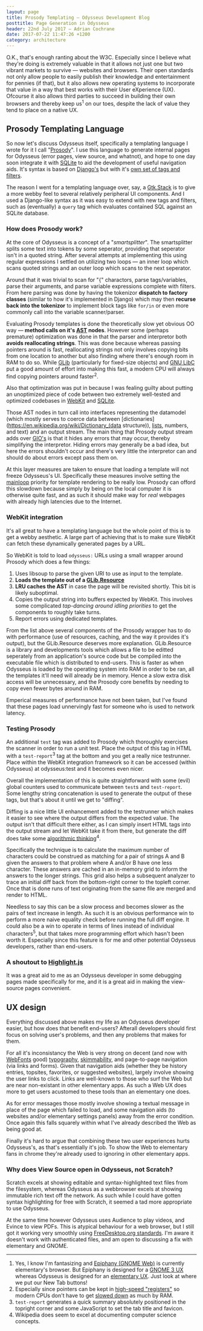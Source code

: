 ```yaml
---
layout: page
title: Prosody Templating — Odysseus Development Blog
posttitle: Page Generation in Odysseus
header: 22nd July 2017 — Adrian Cochrane
date: 2017-07-22 11:47:26 +1200
category: architecture
---
```


O.K., that's enough ranting about the W3C. Especially since I believe what they're doing is extremely valuable in that it allows not just one but two vibrant markets to survive — websites and browsers. Their open standards not only allow people to easily publish their knowledge and entertainment for pennies (if that), but it also allows new operating systems to incorporate that value in a way that best works with their User eXperience (UX). Ofcourse it also allows third parties to succeed in building their own browsers and thereby keep us<sup title="Yes, I know I'm fantasizing and Epiphany (GNOME Web) is currently elementary's browser. But Epiphany is designed for a GNOME 3 UX whereas Odysseus is designed for an elementary UX. Just look at where we put our New Tab buttons!">1</sup> on our toes, despite the lack of value they tend to place on a native UX. 

## Prosody Templating Language

So now let's discuss Odysseus itself, specifically a templating language I wrote for it I call "[Prosody](https://en.wikipedia.org/wiki/Prosody_(linguistics))". I use this language to generate internal pages for Odysseus (error pages, view source, and whatnot), and hope to one day soon integrate it with [SQLite](https://sqlite.org/) to aid the development of useful navigation aids. It's syntax is based on [Django's](https://docs.djangoproject.com/en/1.11/ref/templates/language/) but with it's [own set of tags and filters](https://github.com/alcinnz/Odysseus/wiki/Templating-Reference).

The reason I went for a templating language over, say, a [Gtk.Stack](https://valadoc.org/gtk+-3.0/Gtk.Stack.html) is to give a more webby feel to several relatively peripheral UI components. And I used a Django-like syntax as it was easy to extend with new tags and filters, such as (eventually) a `query` tag which evaluates contained SQL against an SQLite database.

### How does Prosody work? 

At the core of Odysseus is a concept of a "*smartsplitter*". The smartsplitter splits some text into tokens by some seperator, providing that seperator isn't in a quoted string. After several attempts at implementing this using regular expressions I settled on utilizing two loops — an inner loop which scans quoted strings and an outer loop which scans to the next seperator.

Around that it was trivial to scan for "{" charactors, parse tags/variables, parse their arguments, and parse variable expressions complete with filters. From here parsing was done by having the tokenizor **dispatch to factory classes** (similar to how it's implemented in Django) which may then **recurse back into the tokenizor** to implement block tags like `for/in` or even more commonly call into the variable scanner/parser. 

Evaluating Prosody templates is done the theoretically slow yet obvious OO way — **method calls on it's [AST](https://en.wikipedia.org/wiki/Abstract_syntax_tree) nodes**. However some (perhaps premature) optimization was done in that the parser and interpretor both **avoids reallocating strings**. This was done because whereas passing pointers around is fast, reallocating strings not only involves copying bits from one location to another but also finding where there's enough room in RAM to do so. While [GLib](https://valadoc.org/glib-2.0/GLib.Slice.html) (particularly for fixed-size objects) and [GNU LibC](https://www.gnu.org/software/libc/) put a good amount of effort into making this fast, a modern CPU will always find copying pointers around faster<sup title="Especially since pointers can be kept in high-speed registers so modern CPUs don't have to get slowed down as much by RAM">2</sup>.

Also that optimization was put in because I was fealing guilty about putting an unoptimized piece of code between two extremely well-tested and optimized codebases in [WebKit](https://webkit.org/blog/6943/motionmark-a-new-graphics-benchmark/) and [SQLite](https://sqlite.org/testing.html). 

Those AST nodes in turn call into interfaces representing the datamodel (which mostly serves to coerce data between [dictionaries](https://en.wikipedia.org/wiki/Dictionary_(data structure)), [lists](https://en.wikipedia.org/wiki/List_(abstract_data_type)), numbers, and text) and an output stream. The main thing that Prosody output stream adds over [GIO's](https://valadoc.org/gio-2.0/GLib.OutputStream.html) is that it hides any errors that may occur, thereby simplifying the interpretor. Hiding errors may generally be a bad idea, but here the errors shouldn't occur and there's very little the interpretor can and should do about errors except pass them on. 

At this layer measures are taken to ensure that loading a template will not freeze Odysseus's UI. Specifically these measures involve setting the [mainloop](https://valadoc.org/glib-2.0/GLib.MainLoop.html) priority for template rendering to be really low. Prosody can offord this slowdown because simply by being on the local computer it is otherwise quite fast, and as such it should make way for *real* webpages with already high latencies due to the Internet. 

### WebKit integration

It's all great to have a templating language but the whole point of this is to get a webby aesthetic. A large part of achieving that is to make sure WebKit can fetch these dynamically generated pages by a URL.

So WebKit is told to load `odysseus:` URLs using a small wrapper around Prosody which does a few things:

1. Uses libsoup to parse the given URI to use as input to the template.
2. **Loads the template out of a [GLib.Resource](https://valadoc.org/gio-2.0/GLib.Resource.html)**
3. **LRU caches the AST** in case the page will be revisited shortly. This bit is likely suboptimal.
4. Copies the output string into buffers expected by WebKit. This involves some complicated *tap-dancing around idling priorities* to get the components to roughly take turns.
5. Report errors using dedicated templates.

From the list above several components of the Prosody wrapper has to do with performance (use of resources, caching, and the way it provides it's output), but the GLib.Resource deserves more explanation. GLib.Resource is a library and developments tools which allows a file to be editted seperately from an application's source code but be compiled into the executable file which is distributed to end-users. This is faster as when Odysseus is loaded by the operating system into RAM in order to be ran, all the templates it'll need will already be in memory. Hence a slow extra disk access will be unnecessary, and the Prosody core benefits by needing to copy even fewer bytes around in RAM. 

Emperical measures of performance have not been taken, but I've found that these pages load unnervingly fast for someone who is used to network latency.

### Testing Prosody

An additional `test` tag was added to Prosody which thoroughly exercises the scanner in order to run a unit test. Place the output of this tag in HTML with a `test-report`<sup title="test-report generates a quick summary absolutely positioned in the topright corner and some JavaScript to set the tab title and favicon">3</sup> tag at the bottom and you get a really nice testrunner. Place within the WebKit integration framework so it can be accessed (within Odysseus) at odysseus:test and it becomes even nicer. 

Overall the implementation of this is quite straightforward with some (evil) global counters used to communicate between `test`s and `test-report`. Some lengthy string concatenation is used to generate the output of these tags, but that's about it until we get to "diffing". 

Diffing is a nice little UI enhancement added to the testrunner which makes it easier to see where the output differs from the expected value. The output isn't that difficult there either, as I can simply insert HTML tags into the output stream and let WebKit take it from there, but generate the diff does take some [algorithmic thinking](https://en.wikipedia.org/wiki/Longest_common_subsequence_problem)<sup title="Wikipedia does seem to excel at documenting computer science concepts">4</sup>. 

Specifically the technique is to calculate the maximum number of characters could be construed as matching for a pair of strings A and B given the answers to that problem where A and/or B have one less character. These answers are cached in an in-memory grid to inform the answers to the longer strings. This grid also helps a subsequent analyzer to trace an initial diff back from the bottom-right corner to the topleft corner. Once that is done runs of text originating from the same file are merged and render to HTML. 

Needless to say this can be a slow process and becomes slower as the pairs of text increase in length. As such it is an obvious performance win to perform a more naive equality check before running the full diff engine. It could also be a win to operate in terms of lines instead of individual characters<sup title="This is done by real diff engines not only for performance but also to give more readable output">5</sup>, but that takes more programming effort which hasn't been worth it. Especially since this feature is for me and other potential Odysseus developers, rather than end-users.

### A shoutout to [Highlight.js](https://highlightjs.org/)

It was a great aid to me as an Odysseus developer in some debugging pages made specifically for me, and it is a great aid in making the view-source pages convenient. 

## UX design

Everything discussed above makes my life as an Odysseus developer easier, but how does that benefit end-users? Afterall developers should first focus on solving user's problems, and then any problems that makes for them. 

For all it's inconsistancy the Web is very strong on decent (and now with [WebFonts](https://drafts.csswg.org/css-fonts-3/) good) [typography](http://practicaltypography.com/), [skimmability](http://webdesignfromscratch.com/basics/scanning/), and page-to-page navigation (via links and forms). Given that navigation aids (whether they be history entries, topsites, favorites, or suggested websites), largely involve showing the user links to click. Links are well-known to those who surf the Web but are near non-existant in other elementary apps. As such a Web UX does more to get users acustomed to these tools than an elementary one does. 

As for error messages those mostly involve showing a textual message in place of the page which failed to load, and some navigation aids (to websites and/or elementary settings panels) away from the error condition. Once again this falls squarely within what I've already described the Web as being good at. 

Finally it's hard to argue that combining these two user experiences hurts Odysseus's, as that's essentially it's job. To show the Web to elementary fans in chrome they're already used to ignoring in other elementary apps. 

### Why does View Source open in Odysseus, not Scratch?

Scratch excels at showing editable and syntax-highlighted text files from the filesystem, whereas Odysseus as a webbrowser excels at showing immutable rich text off the network. As such while I could have gotten syntax highlighting for free with Scratch, it seemed a tad more appropriate to use Odysseus. 

At the same time however Odysseus uses Audience to play videos, and Evince to view PDFs. This is atypical behaviour for a web browser, but I still got it working very smoothly using [FreeDesktop.org standards](https://specifications.freedesktop.org/basedir-spec/latest/). I'm aware it doesn't work with authenticated files, and am open to discussing a fix with elementary and GNOME. 

---

1. Yes, I know I'm fantasizing and [Epiphany (GNOME Web)](https://wiki.gnome.org/Apps/Web/) is currently elementary's browser. But Epiphany is designed for a [GNOME 3 UX](https://developer.gnome.org/hig/stable/) whereas Odysseus is designed for an [elementary UX](https://elementary.io/docs/human-interface-guidelines). Just look at where we put our New Tab buttons!
2. Especially since pointers can be kept in [high-speed "registers"](https://en.wikipedia.org/wiki/Processor_register) so modern CPUs don't have to get [slowed down](http://smallbusiness.chron.com/important-processor-cache-69692.html) as much by RAM.
3. `test-report` generates a quick summary absolutely positioned in the topright corner and some JavaScript to set the tab title and favicon.
4. Wikipedia does seem to excel at documenting computer science concepts.
